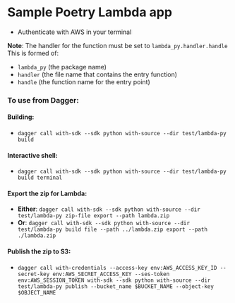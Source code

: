 # Sample Poetry Lambda app

* Authenticate with AWS in your terminal

**Note**: The handler for the function must be set to `lambda_py.handler.handle`
This is formed of: 
* `lambda_py` (the package name)
* `handler` (the file name that contains the entry function)
* `handle` (the function name for the entry point)

### To use from Dagger:

#### Building:
* `dagger call with-sdk --sdk python with-source --dir test/lambda-py build`

#### Interactive shell:
* `dagger call with-sdk --sdk python with-source --dir test/lambda-py build terminal`

#### Export the zip for Lambda:
* **Either**: `dagger call with-sdk --sdk python with-source --dir test/lambda-py zip-file export --path lambda.zip`
* **Or**: `dagger call with-sdk --sdk python with-source --dir test/lambda-py build file --path ../lambda.zip export --path ./lambda.zip`

#### Publish the zip to S3:
* `dagger call with-credentials --access-key env:AWS_ACCESS_KEY_ID --secret-key env:AWS_SECRET_ACCESS_KEY --ses-token env:AWS_SESSION_TOKEN with-sdk --sdk python with-source --dir test/lambda-py publish --bucket_name $BUCKET_NAME --object-key $OBJECT_NAME`
